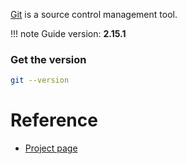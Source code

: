 [Git](https://git-scm.com) is a source control management tool.

!!! note
    Guide version: **2.15.1**

### Get the version

```bash
git --version
```

# Reference

- [Project page](https://git-scm.com) 
